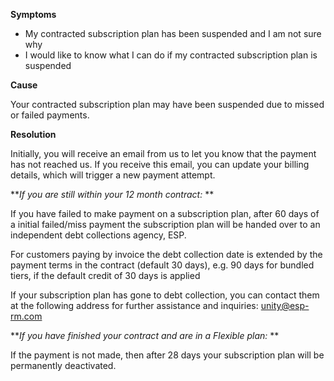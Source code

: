 
        

**Symptoms** 

*   My contracted subscription plan has been suspended and I am not sure why
*   I would like to know what I can do if my contracted subscription plan is suspended

**Cause** 

Your contracted subscription plan may have been suspended due to missed or failed payments.

**Resolution** 

Initially, you will receive an email from us to let you know that the payment has not reached us. If you receive this email, you can update your billing details, which will trigger a new payment attempt.

***If you are still within your 12 month contract:* ** 

If you have failed to make payment on a subscription plan, after 60 days of a initial failed/miss payment the subscription plan will be handed over to an independent debt collections agency, ESP.

For customers paying by invoice the debt collection date is extended by the payment terms in the contract (default 30 days), e.g. 90 days for bundled tiers, if the default credit of 30 days is applied

If your subscription plan has gone to debt collection, you can contact them at the following address for further assistance and inquiries: [unity@esp-rm.com](mailto:unity@esp-rm.com)

***If you have finished your contract and are in a Flexible plan:* ** 

If the payment is not made, then after 28 days your subscription plan will be permanently deactivated.

      